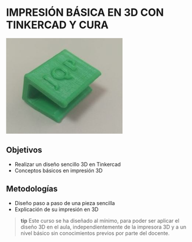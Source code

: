 # IMPRESIÓN BÁSICA EN 3D CON TINKERCAD Y CURA

![](/assets/resultado.jpg)

## Objetivos

*  Realizar un diseño sencillo 3D en Tinkercad
*  Conceptos básicos en impresión 3D

## Metodologías

* Diseño paso a paso de una pieza sencilla
* Explicación de su impresión en 3D

>**tip**
>Este curso se ha diseñado al mínimo, para poder ser aplicar el diseño 3D en el aula, independientemente de la impresora 3D y a un nivel básico sin conocimientos previos por parte del docente.

